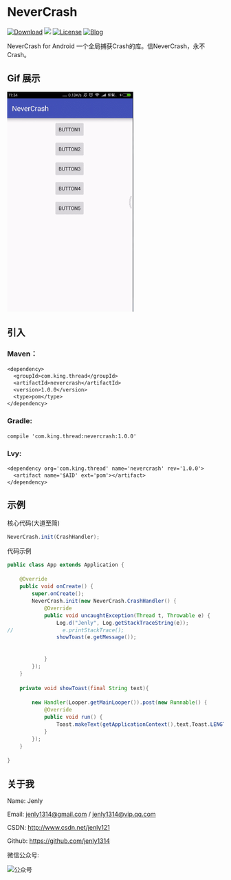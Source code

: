 # NeverCrash
[![Download](https://img.shields.io/badge/download-App-blue.svg)](https://raw.githubusercontent.com/jenly1314/NeverCrash/master/app/app-release.apk)
[![](https://jitpack.io/v/jenly1314/NeverCrash.svg)](https://jitpack.io/#jenly1314/NeverCrash)
[![License](https://img.shields.io/badge/license-MIT-blue.svg)](https://opensource.org/licenses/mit-license.php)
[![Blog](https://img.shields.io/badge/blog-Jenly-9933CC.svg)](http://blog.csdn.net/jenly121)

NeverCrash for Android 一个全局捕获Crash的库。信NeverCrash，永不Crash。

## Gif 展示
![Image](GIF.gif)

## 引入

### Maven：
```
<dependency>
  <groupId>com.king.thread</groupId>
  <artifactId>nevercrash</artifactId>
  <version>1.0.0</version>
  <type>pom</type>
</dependency>
```
### Gradle:
```
compile 'com.king.thread:nevercrash:1.0.0'
```
### Lvy:
```
<dependency org='com.king.thread' name='nevercrash' rev='1.0.0'>
  <artifact name='$AID' ext='pom'></artifact>
</dependency>
```

## 示例

核心代码(大道至简)
```Java
NeverCrash.init(CrashHandler);
```

代码示例
```Java
public class App extends Application {

    @Override
    public void onCreate() {
        super.onCreate();
        NeverCrash.init(new NeverCrash.CrashHandler() {
            @Override
            public void uncaughtException(Thread t, Throwable e) {
                Log.d("Jenly", Log.getStackTraceString(e));
//                e.printStackTrace();
                showToast(e.getMessage());


            }
        });
    }

    private void showToast(final String text){

        new Handler(Looper.getMainLooper()).post(new Runnable() {
            @Override
            public void run() {
                Toast.makeText(getApplicationContext(),text,Toast.LENGTH_SHORT).show();
            }
        });
    }

}
```

## 关于我
   Name: Jenly

   Email: jenly1314@gmail.com / jenly1314@vip.qq.com

   CSDN: http://www.csdn.net/jenly121

   Github: https://github.com/jenly1314

   微信公众号:

   ![公众号](http://olambmg9j.bkt.clouddn.com/jenly666.jpg)